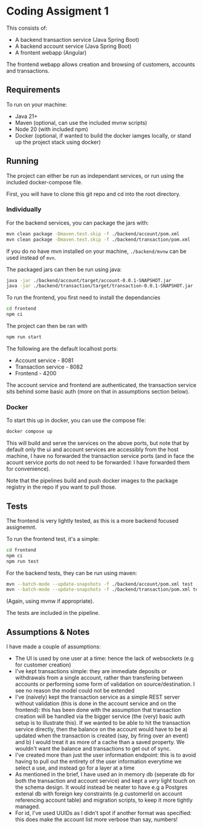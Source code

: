 # Coding Assigment 1

This consists of:

- A backend transaction service (Java Spring Boot)
- A backend account service (Java Spring Boot)
- A frontent webapp (Angular)

The frontend webapp allows creation and browsing of customers, accounts and transactions.

## Requirements

To run on your machine:

- Java 21+
- Maven (optional, can use the included mvnw scripts)
- Node 20 (with included npm)
- Docker (optional, if wanted to build the docker iamges locally, or stand up the project stack using docker)

## Running

The project can either be run as independant services, or run using the included docker-compose file.

First, you will have to clone this git repo and cd into the root directory.

### Individually

For the backend services, you can package the jars with:

```bash
mvn clean package -Dmaven.test.skip -f ./backend/account/pom.xml
mvn clean package -Dmaven.test.skip -f ./backend/transaction/pom.xml
```

If you do no have mvn installed on your machine, `./backend/mvnw` can be used instead of `mvn`.

The packaged jars can then be run using java:

```bash
java -jar ./backend/account/target/account-0.0.1-SNAPSHOT.jar
java -jar ./backend/transaction/target/transaction-0.0.1-SNAPSHOT.jar
```

To run the frontend, you first need to install the dependancies

```bash
cd frontend
npm ci
```

The project can then be ran with

```bash
npm run start
```

The following are the default localhost ports:

- Account service - 8081
- Transaction service - 8082
- Frontend - 4200

The account service and frontend are authenticated, the transaction service sits behind some basic auth (more on that in assumptions section below).

### Docker

To start this up in docker, you can use the compose file:

```bash
docker compose up
```

This will build and serve the services on the above ports, but note that by default only the ui and account services are accessibly from the host machine, I have no forwarded the transaction service ports (and in face the acount service ports do not need to be forwarded: I have forwarded them for convenience).

Note that the pipelines build and push docker images to the package registry in the repo if you want to pull those.

## Tests

The frontend is very lightly tested, as this is a more backend focused assignemnt.

To run the frontend test, it's a simple:

```bash
cd frontend
npm ci
npm run test
```

For the backend tests, they can be run using maven:

```bash
mvn --batch-mode --update-snapshots -f ./backend/account/pom.xml test
mvn --batch-mode --update-snapshots -f ./backend/transaction/pom.xml test
```

(Again, using mvnw if appropriate).

The tests are included in the pipeline.

## Assumptions & Notes

I have made a couple of assumptions:

- The UI is used by one user at a time: hence the lack of websockets (e.g for customer creation)
- I've kept transactions simple: they are immediate deposits or withdrawals from a single account, rather than transfering between accounts or performing some form of validation on source/destination. I see no reason the model could not be extended
- I've (naively) kept the transaction service as a simple REST server without validation (this is done in the account service and on the frontend): this has been done with the assumption that transaction creation will be handled via the bigger service (the (very) basic auth setup is to illustrate this). If we wanted to be able to hit the transaction service directly, then the balance on the account would have to be a) updated when the transaction is created (say, by firing over an event) and b) I would treat it as more of a cache than a saved property. We wouldn't want the balance and transactions to get out of sync.
- I've created more than just the user information endpoint: this is to avoid having to pull out the entirety of the user information everytime we select a use, and instead go for a layer at a time
- As mentioned in the brief, I have used an in memory db (seperate db for both the transaction and account service) and kept a _very_ light touch on the schema design. It would instead be neater to have e.g a Postgres extenal db with foreign key constraints (e.g customerId on account referencing account table) and migration scripts, to keep it more tightly managed.
- For id, I've used UUIDs as I didn't spot if another format was specified: this does make the account list more verbose than say, numbers!
